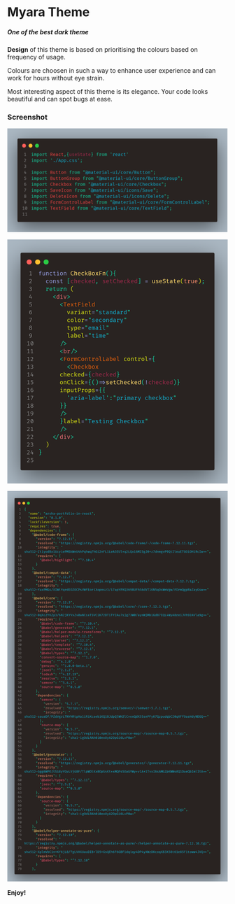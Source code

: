 # Myara Theme
##### One of the best dark theme

**Design** of this theme is based on prioritising the colours based on frequency of usage.  

Colours are choosen in such a way to enhance user experience and can work for hours without eye strain.

Most interesting aspect of this theme is its elegance.  Your code looks beautiful and can spot bugs at ease.  

### Screenshot

![File imports](./images/import-snip.png)

![Code Block](./images/block-snip.png)

![json file](./images/package-json.png)

**Enjoy!**
